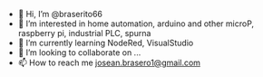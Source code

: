 - 👋 Hi, I’m @braserito66
- 👀 I’m interested in home automation, arduino and other microP, raspberry pi, industrial PLC, spurna
- 🌱 I’m currently learning NodeRed, VisualStudio
- 💞️ I’m looking to collaborate on ...
- 📫 How to reach me josean.brasero1@gmail.com

<!---
braserito66/braserito66 is a ✨ special ✨ repository because its `README.md` (this file) appears on your GitHub profile.
You can click the Preview link to take a look at your changes.
--->
